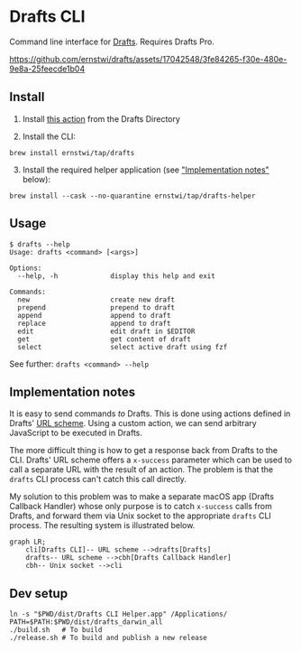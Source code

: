 # Drafts CLI

Command line interface for [Drafts](https://getdrafts.com). Requires Drafts Pro.

https://github.com/ernstwi/drafts/assets/17042548/3fe84265-f30e-480e-9e8a-25feecde1b04

## Install

1. Install [this action](TODO:LINK) from the Drafts Directory

2. Install the CLI:

```
brew install ernstwi/tap/drafts
```

3. Install the required helper application (see ["Implementation notes"](#implementation-notes) below):

```
brew install --cask --no-quarantine ernstwi/tap/drafts-helper
```

## Usage

```
$ drafts --help
Usage: drafts <command> [<args>]

Options:
  --help, -h             display this help and exit

Commands:
  new                    create new draft
  prepend                prepend to draft
  append                 append to draft
  replace                append to draft
  edit                   edit draft in $EDITOR
  get                    get content of draft
  select                 select active draft using fzf
```

See further: `drafts <command> --help`

## Implementation notes

It is easy to send commands _to_ Drafts. This is done using actions defined in Drafts' [URL scheme](https://docs.getdrafts.com/docs/automation/urlschemes). Using a custom action, we can send arbitrary JavaScript to be executed in Drafts.

The more difficult thing is how to get a response back from Drafts to the CLI. Drafts' URL scheme offers a `x-success` parameter which can be used to call a separate URL with the result of an action. The problem is that the `drafts` CLI process can't catch this call directly.

My solution to this problem was to make a separate macOS app (Drafts Callback Handler) whose only purpose is to catch `x-success` calls from Drafts, and forward them via Unix socket to the appropriate `drafts` CLI process. The resulting system is illustrated below.

```mermaid
graph LR;
    cli[Drafts CLI]-- URL scheme -->drafts[Drafts]
    drafts-- URL scheme -->cbh[Drafts Callback Handler]
    cbh-- Unix socket -->cli
```

## Dev setup

```
ln -s "$PWD/dist/Drafts CLI Helper.app" /Applications/
PATH=$PATH:$PWD/dist/drafts_darwin_all
./build.sh   # To build
./release.sh # To build and publish a new release
```
